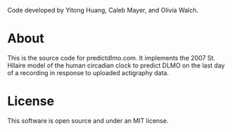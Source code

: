 Code developed by Yitong Huang, Caleb Mayer, and Olivia Walch. 

# About
This is the source code for predictdlmo.com. It implements the 2007 St. Hilaire model of the human circadian clock to predict DLMO on the last day of a recording in response to uploaded actigraphy data. 


# License
This software is open source and under an MIT license.
